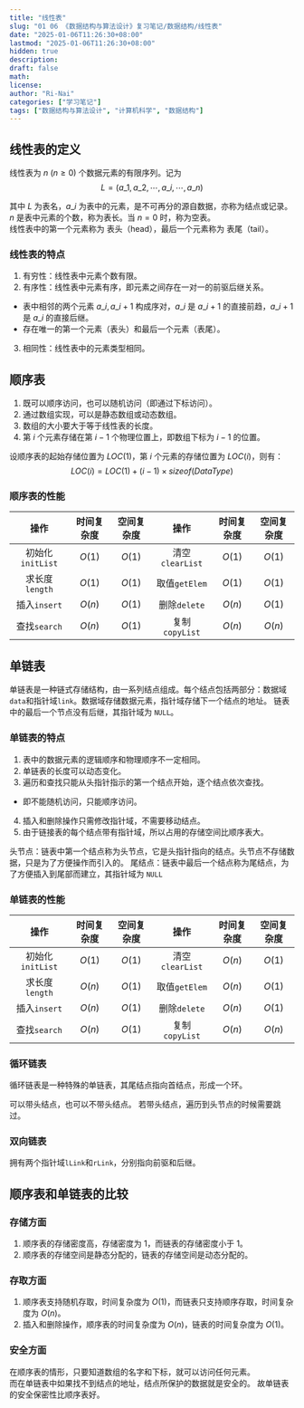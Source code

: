 ```yaml
---
title: "线性表"
slug: "01 06 《数据结构与算法设计》复习笔记/数据结构/线性表"
date: "2025-01-06T11:26:30+08:00"
lastmod: "2025-01-06T11:26:30+08:00"
hidden: true
description:
draft: false
math:
license:
author: "Ri-Nai"
categories: ["学习笔记"]
tags: ["数据结构与算法设计", "计算机科学", "数据结构"]
---
```

## 线性表的定义
线性表为 $n$ ($n \ge 0$) 个数据元素的有限序列。记为
$$L = (a\_1, a\_2, \cdots, a\_i, \cdots, a\_n)$$  

其中 $L$ 为表名，$a\_i$ 为表中的元素，是不可再分的源自数据，亦称为结点或记录。 $n$ 是表中元素的个数，称为表长。当 $n=0$ 时，称为空表。  
线性表中的第一个元素称为 表头（head），最后一个元素称为 表尾（tail）。

### 线性表的特点
1. 有穷性：线性表中元素个数有限。
2. 有序性：线性表中元素有序，即元素之间存在一对一的前驱后继关系。
  - 表中相邻的两个元素 $a\_i, a\_{i+1}$ 构成序对，$a\_i$ 是 $a\_{i+1}$ 的直接前趋，$a\_{i+1}$ 是 $a\_i$ 的直接后继。
  - 存在唯一的第一个元素（表头）和最后一个元素（表尾）。
3. 相同性：线性表中的元素类型相同。

## 顺序表
1. 既可以顺序访问，也可以随机访问（即通过下标访问）。
2. 通过数组实现，可以是静态数组或动态数组。
3. 数组的大小要大于等于线性表的长度。
4. 第 $i$ 个元素存储在第 $i - 1$ 个物理位置上，即数组下标为 $i - 1$ 的位置。

设顺序表的起始存储位置为 $LOC(1)$，第 $i$ 个元素的存储位置为 $LOC(i)$，则有：
$$LOC(i) = LOC(1) + (i - 1) \times sizeof(DataType)$$


### 顺序表的性能
|      操作       | 时间复杂度  | 空间复杂度  |      操作       | 时间复杂度  | 空间复杂度  |
| :-----------: | :----: | :----: |  :-----------: | :----: | :----: |
| 初始化`initList` | $O(1)$ | $O(1)$ |  清空`clearList` | $O(1)$ | $O(1)$ |
| 求长度`length`  | $O(1)$ | $O(1)$ |  取值`getElem`  | $O(1)$ | $O(1)$ |
| 插入`insert`   | $O(n)$ | $O(1)$ |  删除`delete`   | $O(n)$ | $O(1)$ |
| 查找`search`  | $O(n)$ | $O(1)$ | 复制`copyList`  | $O(n)$ | $O(n)$ |

## 单链表
单链表是一种链式存储结构，由一系列结点组成。每个结点包括两部分：数据域`data`和指针域`link`。数据域存储数据元素，指针域存储下一个结点的地址。
链表中的最后一个节点没有后继，其指针域为 `NULL`。

### 单链表的特点
1. 表中的数据元素的逻辑顺序和物理顺序不一定相同。
2. 单链表的长度可以动态变化。
3. 遍历和查找只能从头指针指示的第一个结点开始，逐个结点依次查找。
  - 即不能随机访问，只能顺序访问。
4. 插入和删除操作只需修改指针域，不需要移动结点。
5. 由于链接表的每个结点带有指针域，所以占用的存储空间比顺序表大。

头节点：链表中第一个结点称为头节点，它是头指针指向的结点。头节点不存储数据，只是为了方便操作而引入的。
尾结点：链表中最后一个结点称为尾结点，为了方便插入到尾部而建立，其指针域为 `NULL`

### 单链表的性能
|      操作       | 时间复杂度  | 空间复杂度  |      操作       | 时间复杂度  | 空间复杂度  |
| :-----------: | :----: | :----: |  :-----------: | :----: | :----: |
| 初始化`initList` | $O(1)$ | $O(1)$ |  清空`clearList` | $O(n)$ | $O(1)$ |
| 求长度`length`  | $O(n)$ | $O(1)$ |  取值`getElem`  | $O(n)$ | $O(1)$ |
| 插入`insert`   | $O(n)$ | $O(1)$ |  删除`delete`   | $O(n)$ | $O(1)$ |
| 查找`search`  | $O(n)$ | $O(1)$ | 复制`copyList`  | $O(n)$ | $O(n)$ |

### 循环链表
循环链表是一种特殊的单链表，其尾结点指向首结点，形成一个环。

可以带头结点，也可以不带头结点。
若带头结点，遍历到头节点的时候需要跳过。

### 双向链表
拥有两个指针域`lLink`和`rLink`，分别指向前驱和后继。

## 顺序表和单链表的比较
### 存储方面
1. 顺序表的存储密度高，存储密度为 $1$，而链表的存储密度小于 $1$。
2. 顺序表的存储空间是静态分配的，链表的存储空间是动态分配的。

### 存取方面
1. 顺序表支持随机存取，时间复杂度为 $O(1)$，而链表只支持顺序存取，时间复杂度为 $O(n)$。
2. 插入和删除操作，顺序表的时间复杂度为 $O(n)$，链表的时间复杂度为 $O(1)$。

### 安全方面
在顺序表的情形，只要知道数组的名字和下标，就可以访问任何元素。  
而在单链表中如果找不到结点的地址，结点所保护的数据就是安全的。
故单链表的安全保密性比顺序表好。


